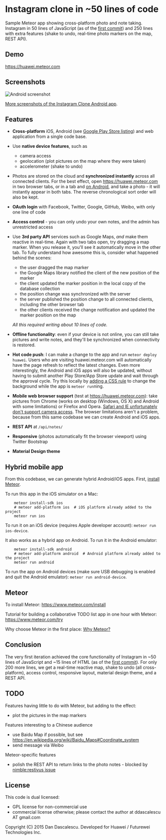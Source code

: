 # Instagram clone in ~50 lines of code

Sample Meteor app showing cross-platform photo and note taking. Instagram in 50 lines of JavaScript (as of the [first commit](https://github.com/dandv/instagram-clone/commit/8a9ff33353b9f657540030813be25fb6fa887118)) and 250 lines with extra features (shake to undo, real-time photo markers on the map, REST API).


## Demo

https://huawei.meteor.com


## Screenshots

![Android screenshot](https://cloud.githubusercontent.com/assets/33569/11662322/d7cc9700-9d8a-11e5-9cad-0acb1dedff6b.png)

[More screenshots of the Instagram Clone Android app](https://github.com/dandv/instagram-clone/issues/1).

## Features

* **Cross-platform** iOS, Android (see [Google Play Store listing](play.google.com/store/apps/details?id=com.dandascalescu.huawei.demo)) and web application from a single code base.

* Use **native device features**, such as
  * camera access
  * geolocation (plot pictures on the map where they were taken)
  * accelerometer (shake to undo)

* Photos are stored on the cloud and **synchronized instantly** across all connected clients. For the best effect, open https://huawei.meteor.com in two browser tabs, or in a tab and [on Android](https://play.google.com/store/apps/details?id=com.dandascalescu.huawei.demo), and take a photo - it will instantly appear in both tabs. The reverse chronological sort order will also be kept.

* **OAuth login** with Facebook, Twitter, Google, GitHub, Weibo, with only one line of code

* **Access control** - you can only undo your own notes, and the admin has unrestricted access

* Use **3rd party API** services such as Google Maps, *and* make them reactive in real-time. Again with two tabs open, try dragging a map marker. When you release it, you'll see it automatically move in the other tab. To fully understand how awesome this is, consider what happened behind the scenes:
  * the user dragged the map marker
  * the Google Maps library notified the client of the new position of the marker
  * the client updated the marker position in the local copy of the database collection
  * the position change was synchronized with the server
  * the server published the position change to all connected clients, including the other browser tab
  * the other clients received the change notification and updated the marker position on the map

  *All this required writing about 10 lines of code.*

* **Offline functionality**: even if your device is not online, you can still take pictures and write notes, and they'll be synchronized when connectivity is restored.
 
* **Hot code push**: I can make a change to the app and run `meteor deploy huawei`. Users who are visiting huawei.meteor.com will automatically have the page refresh to reflect the latest changes. Even more interestingly, the Android and iOS apps will also be updated, without having to submit another Play Store/App Store update and wait through the approval cycle. Try this locally by [adding a CSS rule](client/photochat.css) to change the background while the app is `meteor run`ning.

* **Mobile web browser support** (test at https://huawei.meteor.com): take pictures from Chrome (works on desktop (Windows, OS X) and Android with some limitations) or Firefox and Opera. [Safari and IE unfortunately don't support camera access](http://caniuse.com/#search=getusermedia). The browser limitations aren't a problem, because from this same codebase we can create Android and iOS apps.

* **REST API** at `/api/notes/`

* **Responsive** (photos automatically fit the browser viewport) using Twitter Bootstrap

* **Material Design theme**


## Hybrid mobile app

From this codebase, we can generate hybrid Android/iOS apps. First, [install Meteor](http://meteor.com/install).

To run this app in the iOS simulator on a Mac:

        meteor install-sdk ios
        # meteor add-platform ios  # iOS platform already added to the project
        meteor run ios

To run it on an iOS device (requires Apple developer account): `meteor run ios-device`.

It also works as a hybrid app on Android. To run it in the Android emulator:

        meteor install-sdk android
        # meteor add-platform android  # Android platform already added to the project
        meteor run android

To run the app on Android devices (make sure USB debugging is enabled and quit the Android emulator): `meteor run android-device`.


## Meteor

To install Meteor: https://www.meteor.com/install

Tutorial for building a collaborative TODO list app in one hour with Meteor: https://www.meteor.com/try

Why choose Meteor in the first place: [Why Meteor?](http://wiki.dandascalescu.com/essays/why_meteor)


## Conclusion

The very first iteration achieved the core functionality of Instagram in ~50 lines of JavaScript and ~15 lines of HTML (as of the [first commit](https://github.com/dandv/instagram-clone/commit/8a9ff33353b9f657540030813be25fb6fa887118)). For only 200 more lines, we get a real-time reactive map, shake to undo (all cross-platform), access control, responsive layout, material design theme, and a REST API.


## TODO

Features having little to do with Meteor, but adding to the effect:

* plot the pictures in the map markers


Features interesting to a Chinese audience

* use Baidu Map if possible, but see https://en.wikipedia.org/wiki/Baidu_Maps#Coordinate_system
* send message via Weibo


Meteor-specific features

* polish the REST API to return links to the photo notes - blocked by [nimble:restivus issue](https://github.com/kahmali/meteor-restivus/issues/35)


## License

This code is dual licensed:

* GPL license for non-commercial use
* commercial license otherwise; please contact the author at ddascalescu AT gmail.com

Copyright (C) 2015 Dan Dascalescu. Developed for Huawei / Futurewei Technologies Inc.
